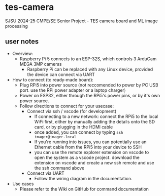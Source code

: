 # tes-camera
SJSU 2024-25 CMPE/SE Senior Project - TES camera board and ML image processing

## user notes
- Overview:
  - Raspberry Pi 5 connects to an ESP-32S, which controls 3 ArduCam MEGA 3MP cameras
    - Raspberry Pi can be replaced with any Linux device, provided the device can connect via UART
- How to connect (to ready-made board):
  - Plug RPi5 into power source (not reccomended to power by PC USB port. use the RPi power adapter or a laptop charger)
  - Power on ESP32, either through the RPi5's power pins, or by it's own power source.
  - Follow directions to connect for your usecase:
    - Connect via ssh / vscode (for development)
      - If connecting to a new network: connect the RPi5 to the local WiFi first, either by manually adding the details onto the SD card, or by plugging in the HDMI cable
      - once added, you can connect by typing `ssh imager@imager.local`
      - If you're running into issues, you can potentially use an Ethernet cable from the RPi5 into your device to SSH
      - you can use the remote explorer extension on vscode to open the system as a vscode project. download the extension on vscode and create a new ssh remote and use the ssh command above
    - Connect via UART
      - Follow the wiring diagram in the documentation.
- Use cases
  - Please refer to the Wiki on GitHub for command documentation
